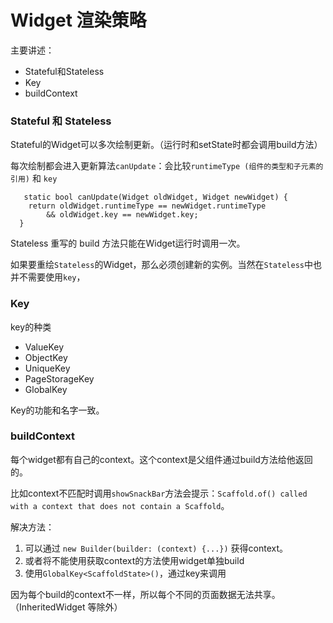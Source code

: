 # Widget 渲染策略

主要讲述：
* Stateful和Stateless
* Key
* buildContext


### Stateful 和 Stateless

Stateful的Widget可以多次绘制更新。（运行时和setState时都会调用build方法）

每次绘制都会进入更新算法`canUpdate`：会比较`runtimeType (组件的类型和子元素的引用)` 和 `key`

```
   static bool canUpdate(Widget oldWidget, Widget newWidget) {
    return oldWidget.runtimeType == newWidget.runtimeType
        && oldWidget.key == newWidget.key;
  }
```

Stateless 重写的 build 方法只能在Widget运行时调用一次。

如果要重绘`Stateless`的Widget，那么必须创建新的实例。当然在`Stateless`中也并不需要使用`key`，


### Key


key的种类
* ValueKey
* ObjectKey
* UniqueKey
* PageStorageKey
* GlobalKey

Key的功能和名字一致。


### buildContext

每个widget都有自己的context。这个context是父组件通过build方法给他返回的。

比如context不匹配时调用`showSnackBar`方法会提示：`Scaffold.of() called with a context that does not contain a Scaffold`。

解决方法：
1. 可以通过 `new Builder(builder: (context) {...})` 获得context。
2. 或者将不能使用获取context的方法使用widget单独build
3. 使用`GlobalKey<ScaffoldState>()`，通过key来调用


因为每个build的context不一样，所以每个不同的页面数据无法共享。（InheritedWidget 等除外）
